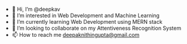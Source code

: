 - 👋 Hi, I’m @deepkav
- 👀 I’m interested in Web Development and Machine Learning
- 🌱 I’m currently learning Web Development using MERN stack
- 💞️ I’m looking to collaborate on my Attentiveness Recognition System
- 📫 How to reach me deepaknithingupta@gmail.com

<!---
deepkav/deepkav is a ✨ special ✨ repository because its `README.md` (this file) appears on your GitHub profile.
You can click the Preview link to take a look at your changes.
--->

